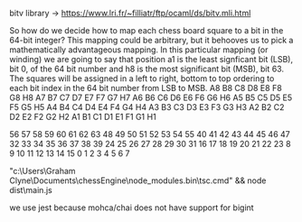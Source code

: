 bitv library -> https://www.lri.fr/~filliatr/ftp/ocaml/ds/bitv.mli.html


So how do we decide how to map each chess board square to a bit in the 64-bit integer? This mapping could be arbitrary, but it behooves us to pick a mathematically advantageous mapping. In this particular mapping (or winding) we are going to say that position a1 is the least signficant bit (LSB), bit 0, of the 64 bit number and h8 is the most significant bit (MSB), bit 63. The squares will be assigned in a left to right, bottom to top ordering to each bit index in the 64 bit number from LSB to MSB.
A8 	B8 	C8 	D8 	E8 	F8 	G8 	H8
A7 	B7 	C7 	D7 	E7 	F7 	G7 	H7
A6 	B6 	C6 	D6 	E6 	F6 	G6 	H6
A5 	B5 	C5 	D5 	E5 	F5 	G5 	H5
A4 	B4 	C4 	D4 	E4 	F4 	G4 	H4
A3 	B3 	C3 	D3 	E3 	F3 	G3 	H3
A2 	B2 	C2 	D2 	E2 	F2 	G2 	H2
A1 	B1 	C1 	D1 	E1 	F1 	G1 	H1
	
56 	57 	58 	59 	60 	61 	62 	63
48 	49 	50 	51 	52 	53 	54 	55
40 	41 	42 	43 	44 	45 	46 	47
32 	33 	34 	35 	36 	37 	38 	39
24 	25 	26 	27 	28 	29 	30 	31
16 	17 	18 	19 	20 	21 	22 	23
8 	9 	10 	11 	12 	13 	14 	15
0 	1 	2 	3 	4 	5 	6 	7


"c:\Users\Graham Clyne\Documents\chessEngine\node_modules\.bin\tsc.cmd" && node dist\main.js


we use jest because mohca/chai does not have support for bigint
